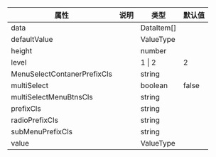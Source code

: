 属性 | 说明 | 类型 | 默认值 
------ | ------ | ------ | ---
data||DataItem[]|
defaultValue||ValueType|
height||number|
level||1 \| 2|2
MenuSelectContanerPrefixCls||string|
multiSelect||boolean|false
multiSelectMenuBtnsCls||string|
prefixCls||string|
radioPrefixCls||string|
subMenuPrefixCls||string|
value||ValueType|